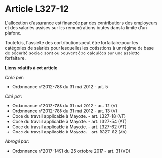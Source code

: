 # Article L327-12

L'allocation d'assurance est financée par des contributions des employeurs et des salariés assises sur les rémunérations
brutes dans la limite d'un plafond.

Toutefois, l'assiette des contributions peut être forfaitaire pour les catégories de salariés pour lesquelles les cotisations
à un régime de base de sécurité sociale sont ou peuvent être calculées sur une assiette forfaitaire.

**Liens relatifs à cet article**

_Créé par_:

  - Ordonnance n°2012-788 du 31 mai 2012 - art. 5

_Cité par_:

  - Ordonnance n°2012-788 du 31 mai 2012 - art. 12 (V)
  - Ordonnance n°2012-788 du 31 mai 2012 - art. 13 (V)
  - Code du travail applicable à Mayotte. - art. L327-18 (VT)
  - Code du travail applicable à Mayotte. - art. L327-54 (VT)
  - Code du travail applicable à Mayotte. - art. L327-62 (VT)
  - Code du travail applicable à Mayotte. - art. R327-62 (Ab)

_Abrogé par_:

  - Ordonnance n°2017-1491 du 25 octobre 2017 - art. 31 (VD)
